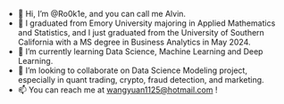 - 👋 Hi, I’m @Ro0k1e, and you can call me Alvin.
- 👀 I graduated from Emory University majoring in Applied Mathematics and Statistics, and I just graduated from the University of Southern California with a MS degree in Business Analytics in May 2024.
- 🌱 I’m currently learning Data Science, Machine Learning and Deep Learning.
- 💞️ I’m looking to collaborate on Data Science Modeling project, especially in quant trading, crypto, fraud detection, and marketing.
- 📫 You can reach me at wangyuan1125@hotmail.com !

<!---
Ro0k1e/Ro0k1e is a ✨ special ✨ repository because its `README.md` (this file) appears on your GitHub profile.
You can click the Preview link to take a look at your changes.
--->
